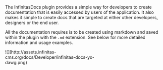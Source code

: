 The InfinitasDocs plugin provides a simple way for developers to create documentation that is easily accessed by users of the application. It also makes it simple to create docs that are targeted at either other developers, designers or the end user.

All the documentation requires is to be created using markdown and saved within the plugin with the `.md` extension. See below for more detailed information and usage examples.

<div class="center" style="width: 300px">![](http://assets.infinitas-cms.org/docs/Developer/infinitas-docs-yo-dawg.png)</div>